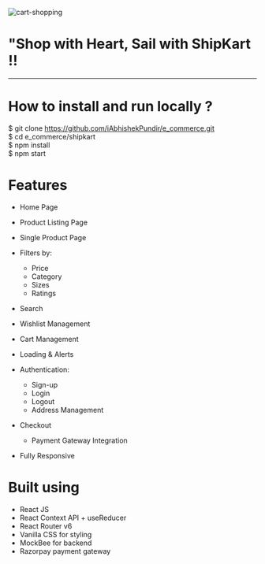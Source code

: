 
![cart-shopping](https://github.com/iAbhishekPundir/e_commerce/assets/60387390/3c1d7c20-2c7b-417d-bb75-81e14bd1a88f)   
# "Shop with Heart, Sail with ShipKart !!  

----------------------------
# How to install and run locally ?  

$ git clone https://github.com/iAbhishekPundir/e_commerce.git  
$ cd e_commerce/shipkart  
$ npm install  
$ npm start  

# Features  
- Home Page  
- Product Listing Page  
- Single Product Page  
- Filters by:  
  * Price
  * Category
  * Sizes
  * Ratings
- Search  
- Wishlist Management  
- Cart Management  
- Loading & Alerts  
- Authentication:  
  * Sign-up
  * Login
  * Logout
  * Address Management

- Checkout
  * Payment Gateway Integration
- Fully Responsive

# Built using 
- React JS  
- React Context API + useReducer  
- React Router v6  
- Vanilla CSS for styling  
- MockBee for backend  
- Razorpay payment gateway


